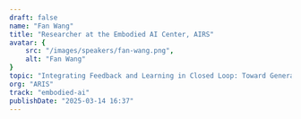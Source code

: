 ```yaml
---
draft: false
name: "Fan Wang"
title: "Researcher at the Embodied AI Center, AIRS"
avatar: {
    src: "/images/speakers/fan-wang.png",
    alt: "Fan Wang"
}
topic: "Integrating Feedback and Learning in Closed Loop: Toward General-Purpose Embodied AI Systems"
org: "ARIS"
track: "embodied-ai"
publishDate: "2025-03-14 16:37"
---
```

